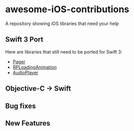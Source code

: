 # awesome-iOS-contributions
A repository showing iOS libraries that need your help

## Swift 3 Port
Here are libraries that still need to be ported for Swift 3:
* [Pager](https://github.com/lucoceano/Pager/issues/23)
* [RPLoadingAnimation](https://github.com/naoyashiga/RPLoadingAnimation)
* [AudioPlayer](https://github.com/delannoyk/AudioPlayer/issues/70)

## Objective-C -> Swift

## Bug fixes

## New Features
